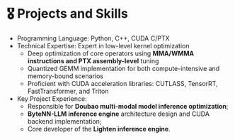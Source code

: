 # 🎖 Projects and Skills
- Programming Language: Python, C++, CUDA C/PTX
- Technical Expertise: Expert in low-level kernel optimization
    - Deep optimization of core operators using **MMA/WMMA instructions and PTX assembly-level** tuning
    - Quantized GEMM implementation for both compute-intensive and memory-bound scenarios
    - Proficient with CUDA acceleration libraries: CUTLASS, TensorRT, FastTransformer, and Triton
- Key Project Experience:
    - Responsible for **Doubao multi-modal model inference optimization**; 
    - **ByteNN-LLM inference engine** architecture design and CUDA backend implementation; 
    - Core developer of the **Lighten inference engine**.
